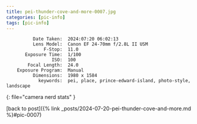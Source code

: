 ```yaml
---
title: pei-thunder-cove-and-more-0007.jpg
categories: [pic-info]
tags: [pic-info]
---
```


```text
          Date Taken:  2024:07:20 06:02:13
          Lens Model:  Canon EF 24-70mm f/2.8L II USM
              F-Stop:  11.0
       Exposure Time:  1/100
                 ISO:  100
        Focal Length:  24.0
    Exposure Program:  Manual
          Dimensions:  1980 x 1584
            keywords:  pei, place, prince-edward-island, photo-style, landscape
```
{: file="camera nerd stats" }

[back to post]({% link _posts/2024-07-20-pei-thunder-cove-and-more.md %}#pic-0007)